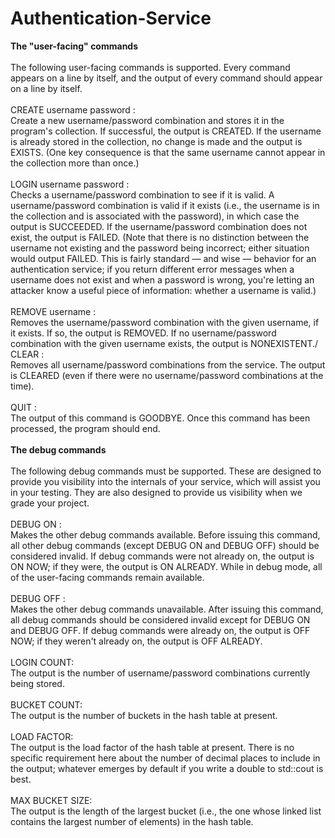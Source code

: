 # Authentication-Service

**The "user-facing" commands**\
\
The following user-facing commands is supported. Every command appears on a line by itself, and the output of every command should appear on a line by itself.\
\
CREATE username password :\
Create a new username/password combination and stores it in the program's collection. If successful, the output is CREATED. If the username is already stored in the collection, no change is made and the output is EXISTS. (One key consequence is that the same username cannot appear in the collection more than once.)\
\
LOGIN username password	:\
Checks a username/password combination to see if it is valid. A username/password combination is valid if it exists (i.e., the username is in the collection and is associated with the password), in which case the output is SUCCEEDED. If the username/password combination does not exist, the output is FAILED. (Note that there is no distinction between the username not existing and the password being incorrect; either situation would output FAILED. This is fairly standard — and wise — behavior for an authentication service; if you return different error messages when a username does not exist and when a password is wrong, you're letting an attacker know a useful piece of information: whether a username is valid.)\
\
REMOVE username :\
Removes the username/password combination with the given username, if it exists. If so, the output is REMOVED. If no username/password combination with the given username exists, the output is NONEXISTENT./
\
CLEAR :\
Removes all username/password combinations from the service. The output is CLEARED (even if there were no username/password combinations at the time).\
\
QUIT :\
The output of this command is GOODBYE. Once this command has been processed, the program should end.\
\
**The debug commands**\
\
The following debug commands must be supported. These are designed to provide you visibility into the internals of your service, which will assist you in your testing. They are also designed to provide us visibility when we grade your project.\
\
DEBUG ON :\
Makes the other debug commands available. Before issuing this command, all other debug commands (except DEBUG ON and DEBUG OFF) should be considered invalid. If debug commands were not already on, the output is ON NOW; if they were, the output is ON ALREADY. While in debug mode, all of the user-facing commands remain available.\
\
DEBUG OFF :\
Makes the other debug commands unavailable. After issuing this command, all debug commands should be considered invalid except for DEBUG ON and DEBUG OFF. If debug commands were already on, the output is OFF NOW; if they weren't already on, the output is OFF ALREADY.\
\
LOGIN COUNT:\
The output is the number of username/password combinations currently being stored.\
\
BUCKET COUNT:\
The output is the number of buckets in the hash table at present.\
\
LOAD FACTOR:\
The output is the load factor of the hash table at present. There is no specific requirement here about the number of decimal places to include in the output; whatever emerges by default if you write a double to std::cout is best.\
\
MAX BUCKET SIZE:\
The output is the length of the largest bucket (i.e., the one whose linked list contains the largest number of elements) in the hash table.
